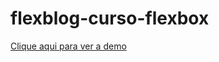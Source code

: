 # flexblog-curso-flexbox

<a href="https://emanuellyogg.github.io/flexblog-curso-flexbox/">Clique aqui para ver a demo</a>
